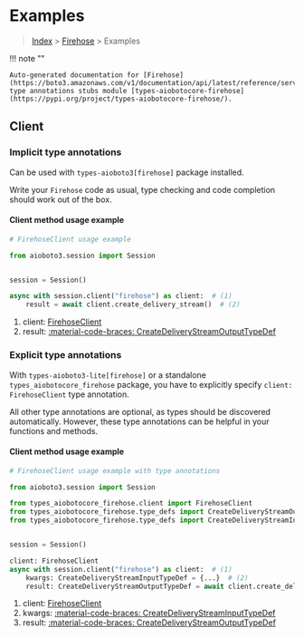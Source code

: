 # Examples

> [Index](../README.md) > [Firehose](./README.md) > Examples

!!! note ""

    Auto-generated documentation for [Firehose](https://boto3.amazonaws.com/v1/documentation/api/latest/reference/services/firehose.html#firehose)
    type annotations stubs module [types-aiobotocore-firehose](https://pypi.org/project/types-aiobotocore-firehose/).

## Client

### Implicit type annotations

Can be used with `types-aioboto3[firehose]` package installed.

Write your `Firehose` code as usual,
type checking and code completion should work out of the box.



#### Client method usage example

```python
# FirehoseClient usage example

from aioboto3.session import Session


session = Session()

async with session.client("firehose") as client:  # (1)
    result = await client.create_delivery_stream()  # (2)
```

1. client: [FirehoseClient](./client.md)
2. result: [:material-code-braces: CreateDeliveryStreamOutputTypeDef](./type_defs.md#createdeliverystreamoutputtypedef)






### Explicit type annotations

With `types-aioboto3-lite[firehose]`
or a standalone `types_aiobotocore_firehose` package, you have to explicitly specify
`client: FirehoseClient` type annotation.

All other type annotations are optional, as types should be discovered automatically.
However, these type annotations can be helpful in your functions and methods.


#### Client method usage example

```python
# FirehoseClient usage example with type annotations

from aioboto3.session import Session

from types_aiobotocore_firehose.client import FirehoseClient
from types_aiobotocore_firehose.type_defs import CreateDeliveryStreamOutputTypeDef
from types_aiobotocore_firehose.type_defs import CreateDeliveryStreamInputTypeDef


session = Session()

client: FirehoseClient
async with session.client("firehose") as client:  # (1)
    kwargs: CreateDeliveryStreamInputTypeDef = {...}  # (2)
    result: CreateDeliveryStreamOutputTypeDef = await client.create_delivery_stream(**kwargs)  # (3)
```

1. client: [FirehoseClient](./client.md)
2. kwargs: [:material-code-braces: CreateDeliveryStreamInputTypeDef](./type_defs.md#createdeliverystreaminputtypedef)
3. result: [:material-code-braces: CreateDeliveryStreamOutputTypeDef](./type_defs.md#createdeliverystreamoutputtypedef)






